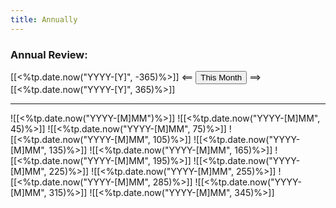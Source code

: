 ---title: Annually---
### Annual Review:

[[<%tp.date.now("YYYY-[Y]", -365)%>]] <== <button class="date_button_today">This Month</button> ==> [[<%tp.date.now("YYYY-[Y]", 365)%>]]

---

![[<%tp.date.now("YYYY-[M]MM")%>]]
![[<%tp.date.now("YYYY-[M]MM", 45)%>]]
![[<%tp.date.now("YYYY-[M]MM", 75)%>]]
![[<%tp.date.now("YYYY-[M]MM", 105)%>]]
![[<%tp.date.now("YYYY-[M]MM", 135)%>]]
![[<%tp.date.now("YYYY-[M]MM", 165)%>]]
![[<%tp.date.now("YYYY-[M]MM", 195)%>]]
![[<%tp.date.now("YYYY-[M]MM", 225)%>]]
![[<%tp.date.now("YYYY-[M]MM", 255)%>]]
![[<%tp.date.now("YYYY-[M]MM", 285)%>]]
![[<%tp.date.now("YYYY-[M]MM", 315)%>]]
![[<%tp.date.now("YYYY-[M]MM", 345)%>]]
